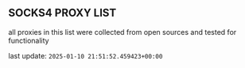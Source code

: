 ## SOCKS4 PROXY LIST

all proxies in this list were collected from open sources and tested for functionality

last update: `2025-01-10 21:51:52.459423+00:00`